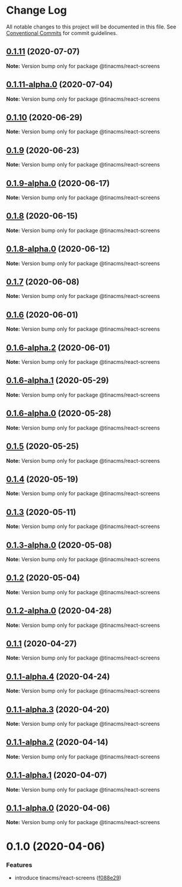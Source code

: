 # Change Log

All notable changes to this project will be documented in this file.
See [Conventional Commits](https://conventionalcommits.org) for commit guidelines.

## [0.1.11](https://github.com/tinacms/tinacms/compare/@tinacms/react-screens@0.1.11-alpha.0...@tinacms/react-screens@0.1.11) (2020-07-07)

**Note:** Version bump only for package @tinacms/react-screens





## [0.1.11-alpha.0](https://github.com/tinacms/tinacms/compare/@tinacms/react-screens@0.1.10...@tinacms/react-screens@0.1.11-alpha.0) (2020-07-04)

**Note:** Version bump only for package @tinacms/react-screens





## [0.1.10](https://github.com/tinacms/tinacms/compare/@tinacms/react-screens@0.1.9...@tinacms/react-screens@0.1.10) (2020-06-29)

**Note:** Version bump only for package @tinacms/react-screens





## [0.1.9](https://github.com/tinacms/tinacms/compare/@tinacms/react-screens@0.1.9-alpha.0...@tinacms/react-screens@0.1.9) (2020-06-23)

**Note:** Version bump only for package @tinacms/react-screens





## [0.1.9-alpha.0](https://github.com/tinacms/tinacms/compare/@tinacms/react-screens@0.1.8...@tinacms/react-screens@0.1.9-alpha.0) (2020-06-17)

**Note:** Version bump only for package @tinacms/react-screens





## [0.1.8](https://github.com/tinacms/tinacms/compare/@tinacms/react-screens@0.1.8-alpha.0...@tinacms/react-screens@0.1.8) (2020-06-15)

**Note:** Version bump only for package @tinacms/react-screens





## [0.1.8-alpha.0](https://github.com/tinacms/tinacms/compare/@tinacms/react-screens@0.1.7...@tinacms/react-screens@0.1.8-alpha.0) (2020-06-12)

**Note:** Version bump only for package @tinacms/react-screens





## [0.1.7](https://github.com/tinacms/tinacms/compare/@tinacms/react-screens@0.1.6...@tinacms/react-screens@0.1.7) (2020-06-08)

**Note:** Version bump only for package @tinacms/react-screens





## [0.1.6](https://github.com/tinacms/tinacms/compare/@tinacms/react-screens@0.1.6-alpha.2...@tinacms/react-screens@0.1.6) (2020-06-01)

**Note:** Version bump only for package @tinacms/react-screens





## [0.1.6-alpha.2](https://github.com/tinacms/tinacms/compare/@tinacms/react-screens@0.1.6-alpha.1...@tinacms/react-screens@0.1.6-alpha.2) (2020-06-01)

**Note:** Version bump only for package @tinacms/react-screens





## [0.1.6-alpha.1](https://github.com/tinacms/tinacms/compare/@tinacms/react-screens@0.1.6-alpha.0...@tinacms/react-screens@0.1.6-alpha.1) (2020-05-29)

**Note:** Version bump only for package @tinacms/react-screens





## [0.1.6-alpha.0](https://github.com/tinacms/tinacms/compare/@tinacms/react-screens@0.1.5...@tinacms/react-screens@0.1.6-alpha.0) (2020-05-28)

**Note:** Version bump only for package @tinacms/react-screens





## [0.1.5](https://github.com/tinacms/tinacms/compare/@tinacms/react-screens@0.1.4...@tinacms/react-screens@0.1.5) (2020-05-25)

**Note:** Version bump only for package @tinacms/react-screens





## [0.1.4](https://github.com/tinacms/tinacms/compare/@tinacms/react-screens@0.1.3...@tinacms/react-screens@0.1.4) (2020-05-19)

**Note:** Version bump only for package @tinacms/react-screens





## [0.1.3](https://github.com/tinacms/tinacms/compare/@tinacms/react-screens@0.1.3-alpha.0...@tinacms/react-screens@0.1.3) (2020-05-11)

**Note:** Version bump only for package @tinacms/react-screens





## [0.1.3-alpha.0](https://github.com/tinacms/tinacms/compare/@tinacms/react-screens@0.1.2...@tinacms/react-screens@0.1.3-alpha.0) (2020-05-08)

**Note:** Version bump only for package @tinacms/react-screens





## [0.1.2](https://github.com/tinacms/tinacms/compare/@tinacms/react-screens@0.1.2-alpha.0...@tinacms/react-screens@0.1.2) (2020-05-04)

**Note:** Version bump only for package @tinacms/react-screens





## [0.1.2-alpha.0](https://github.com/tinacms/tinacms/compare/@tinacms/react-screens@0.1.1...@tinacms/react-screens@0.1.2-alpha.0) (2020-04-28)

**Note:** Version bump only for package @tinacms/react-screens





## [0.1.1](https://github.com/tinacms/tinacms/compare/@tinacms/react-screens@0.1.1-alpha.4...@tinacms/react-screens@0.1.1) (2020-04-27)

**Note:** Version bump only for package @tinacms/react-screens





## [0.1.1-alpha.4](https://github.com/tinacms/tinacms/compare/@tinacms/react-screens@0.1.1-alpha.3...@tinacms/react-screens@0.1.1-alpha.4) (2020-04-24)

**Note:** Version bump only for package @tinacms/react-screens





## [0.1.1-alpha.3](https://github.com/tinacms/tinacms/compare/@tinacms/react-screens@0.1.1-alpha.2...@tinacms/react-screens@0.1.1-alpha.3) (2020-04-20)

**Note:** Version bump only for package @tinacms/react-screens





## [0.1.1-alpha.2](https://github.com/tinacms/tinacms/compare/@tinacms/react-screens@0.1.1-alpha.1...@tinacms/react-screens@0.1.1-alpha.2) (2020-04-14)

**Note:** Version bump only for package @tinacms/react-screens





## [0.1.1-alpha.1](https://github.com/tinacms/tinacms/compare/@tinacms/react-screens@0.1.1-alpha.0...@tinacms/react-screens@0.1.1-alpha.1) (2020-04-07)

**Note:** Version bump only for package @tinacms/react-screens





## [0.1.1-alpha.0](https://github.com/tinacms/tinacms/compare/@tinacms/react-screens@0.1.0...@tinacms/react-screens@0.1.1-alpha.0) (2020-04-06)

**Note:** Version bump only for package @tinacms/react-screens





# 0.1.0 (2020-04-06)


### Features

* introduce tinacms/react-screens ([f088e29](https://github.com/tinacms/tinacms/commit/f088e29))
